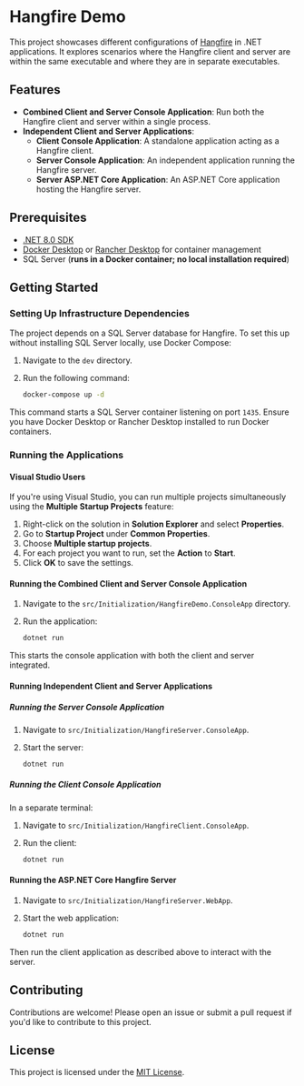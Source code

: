 # Hangfire Demo

This project showcases different configurations of [Hangfire](https://www.hangfire.io/) in .NET applications. It explores scenarios where the Hangfire client and server are within the same executable and where they are in separate executables.

## Features

- **Combined Client and Server Console Application**: Run both the Hangfire client and server within a single process.
- **Independent Client and Server Applications**:
  - **Client Console Application**: A standalone application acting as a Hangfire client.
  - **Server Console Application**: An independent application running the Hangfire server.
  - **Server ASP.NET Core Application**: An ASP.NET Core application hosting the Hangfire server.

## Prerequisites

- [.NET 8.0 SDK](https://dotnet.microsoft.com/download)
- [Docker Desktop](https://www.docker.com/products/docker-desktop/) or [Rancher Desktop](https://rancherdesktop.io/) for container management
- SQL Server (**runs in a Docker container; no local installation required**)

## Getting Started

### Setting Up Infrastructure Dependencies

The project depends on a SQL Server database for Hangfire. To set this up without installing SQL Server locally, use Docker Compose:

1. Navigate to the `dev` directory.
2. Run the following command:

   ```bash
   docker-compose up -d
   ```

This command starts a SQL Server container listening on port `1435`. Ensure you have Docker Desktop or Rancher Desktop installed to run Docker containers.

### Running the Applications

#### Visual Studio Users

If you're using Visual Studio, you can run multiple projects simultaneously using the **Multiple Startup Projects** feature:

1. Right-click on the solution in **Solution Explorer** and select **Properties**.
2. Go to **Startup Project** under **Common Properties**.
3. Choose **Multiple startup projects**.
4. For each project you want to run, set the **Action** to **Start**.
5. Click **OK** to save the settings.

#### Running the Combined Client and Server Console Application

1. Navigate to the `src/Initialization/HangfireDemo.ConsoleApp` directory.
2. Run the application:

   ```bash
   dotnet run
   ```

This starts the console application with both the client and server integrated.

#### Running Independent Client and Server Applications

##### Running the Server Console Application

1. Navigate to `src/Initialization/HangfireServer.ConsoleApp`.
2. Start the server:

   ```bash
   dotnet run
   ```

##### Running the Client Console Application

In a separate terminal:

1. Navigate to `src/Initialization/HangfireClient.ConsoleApp`.
2. Run the client:

   ```bash
   dotnet run
   ```

#### Running the ASP.NET Core Hangfire Server

1. Navigate to `src/Initialization/HangfireServer.WebApp`.
2. Start the web application:

   ```bash
   dotnet run
   ```

Then run the client application as described above to interact with the server.

## Contributing

Contributions are welcome! Please open an issue or submit a pull request if you'd like to contribute to this project.

## License

This project is licensed under the [MIT License](LICENSE).
